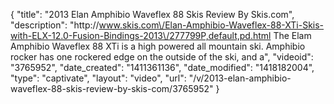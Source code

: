 {
    "title": "2013 Elan Amphibio Waveflex 88 Skis Review By Skis.com",
    "description": "http:\/\/www.skis.com\/Elan-Amphibio-Waveflex-88-XTi-Skis-with-ELX-12.0-Fusion-Bindings-2013\/277799P,default,pd.html  The Elam Amphibio Waveflex 88 XTi is a high powered all mountain ski. Amphibio rocker has one rockered edge on the outside of the ski, and a",
    "videoid": "3765952",
    "date_created": "1411361136",
    "date_modified": "1418182004",
    "type": "captivate",
    "layout": "video",
    "url": "\/v\/2013-elan-amphibio-waveflex-88-skis-review-by-skis-com\/3765952"
}